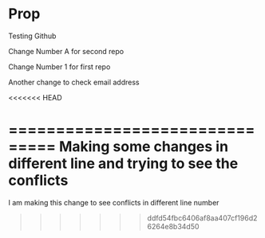 # Prop
Testing Github




Change Number A for second repo 

Change Number 1 for first repo

Another change to check email address

<<<<<<< HEAD















===============================
Making some changes in different line and trying to see the conflicts
=======
I am making this change to see conflicts in different line number
>>>>>>> ddfd54fbc6406af8aa407cf196d26264e8b34d50
